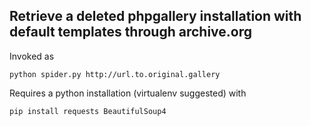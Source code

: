 Retrieve a deleted phpgallery installation with default templates through archive.org
-------------------------------------------------------------------------------------

Invoked as

    python spider.py http://url.to.original.gallery

Requires a python installation (virtualenv suggested) with

    pip install requests BeautifulSoup4

